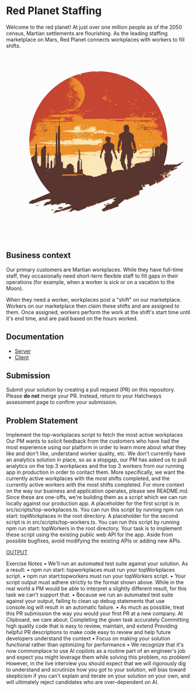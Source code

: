 # Red Planet Staffing

Welcome to the red planet! At just over one million people as of the 2050 census, Martian settlements are flourishing. As the leading staffing marketplace on Mars, Red Planet connects workplaces with workers to fill shifts.

![Red Planet Staffing](./assets/red-planet.webp)

## Business context

Our primary customers are Martian workplaces. While they have full-time staff, they occasionally need short-term flexible staff to fill gaps in their operations (for example, when a worker is sick or on a vacation to the Moon).

When they need a worker, workplaces post a "shift" on our marketplace. Workers on our marketplace then claim these shifts and are assigned to them. Once assigned, workers perform the work at the shift's start time until it's end time, and are paid based on the hours worked.

## Documentation

- [Server](./server/README.md)
- [Client](./client/README.md)

## Submission

Submit your solution by creating a pull request (PR) on this repository. Please **do not** merge your PR. Instead, return to your Hatchways assessment page to confirm your submission.

## Problem Statement

Implement the top-workplaces script to fetch the most active workplaces Our PM wants to solicit feedback from the customers who have had the most experience using our platform in order to learn more about what they like and don't like, understand worker quality, etc. We don't currently have an analytics solution in place, so as a stopgap, our PM has asked us to pull analytics on the top 3 workplaces and the top 3 workers from our running app in production in order to contact them. More specifically, we want the currently active workplaces with the most shifts completed, and the currently active workers with the most shifts completed. For more context on the way our business and application operates, please see README.md. Since these are one-offs, we're building them as a script which we can run locally against our production app. A placeholder for the first script is in src/scripts/top-workplaces.ts. You can run this script by running npm run start: topWorkplaces in the root directory. A placeholder for the second script is in src/scripts/top-workers.ts. You can run this script by running npm run start: topWorkers in the root directory. Your task is to implement these script using the existing public web API for the app. Aside from possible bugfixes, avoid modifying the existing APIs or adding new APIs.

[OUTPUT](./assets/output.png)

Exercise Notes • We'll run an automated test suite against your solution. As a result: • npm run start: topworkplaces must run your topWorkplaces script. • npm run start:topworkers must run your topWorkers script. • Your script output must adhere strictly to the format shown above. While in the real world a PM would be able to interpret a slightly different result, for this task we can't support that. • Because we run an automated test suite against your output, failing to clean up debug statements that use console.log will result in an automatic failure. • As much as possible, treat this PR submission the way you would your first PR at a new company. At Clipboard, we care about: Completing the given task accurately Committing high quality code that is easy to review, maintain, and extend Providing helpful PR descriptions to make code easy to review and help future developers understand the context • Focus on making your solution functional rather than optimizing for performance • We recognize that it's now commonplace to use Al copilots as a routine part of an engineer's job and expect you might leverage them while solving this problem, no problem! However, in the live interview you should expect that we will rigorously dig to understand and scrutinize how you got to your solution, will bias toward skepticism if you can't explain and iterate on your solution on your own, and will ultimately reject candidates who are over-dependent on AI.

